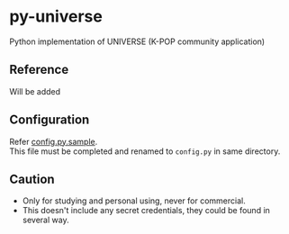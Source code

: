 # py-universe
Python implementation of UNIVERSE (K-POP community application)<br>

## Reference
Will be added

## Configuration
Refer [config.py.sample](./universe/config.py.sample).<br>
This file must be completed and renamed to `config.py` in same directory.

## Caution
- Only for studying and personal using, never for commercial.
- This doesn't include any secret credentials, they could be found in several way.

